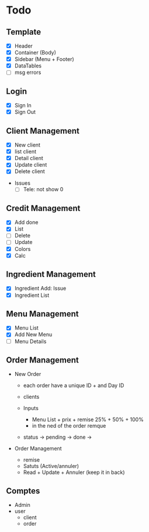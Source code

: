 # Todo
## Template
- [x] Header
- [x] Container (Body)
- [x] Sidebar (Menu + Footer)
- [x] DataTables
- [ ] msg errors

## Login
- [x] Sign In
- [x] Sign Out

## Client Management
- [x] New client
- [x] list client
- [x] Detail client
- [x] Update client
- [x] Delete client
- Issues
  - [ ] Tele: not show 0

## Credit Management
- [x] Add done
- [x] List
- [ ] Delete
- [ ] Update
- [x] Colors
- [x] Calc

## Ingredient Management
- [x] Ingredient Add: Issue
- [x] Ingredient List

## Menu Management
- [x] Menu List
- [x] Add New Menu
- [ ] Menu Details

## Order Management
- New Order
  - each order have a unique ID + and Day ID
  - clients
  - Inputs
    - Menu List + prix + remise 25% + 50% + 100%
    - in the ned of the order remque


  - status -> pending -> done ->

- Order Management
  - remise
  - Satuts (Active/annuler)
  - Read + Update + Annuler (keep it in back)


## Comptes
- Admin
- user
  - client
  - order



